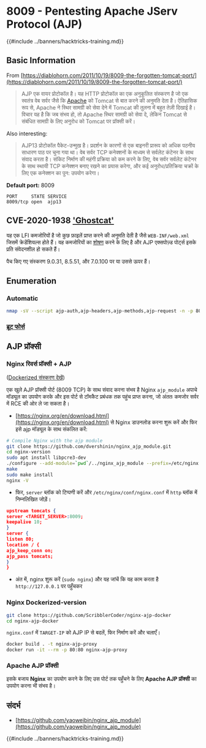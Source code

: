 # 8009 - Pentesting Apache JServ Protocol (AJP)

{{#include ../banners/hacktricks-training.md}}

## Basic Information

From [https://diablohorn.com/2011/10/19/8009-the-forgotten-tomcat-port/](https://diablohorn.com/2011/10/19/8009-the-forgotten-tomcat-port/)

> AJP एक वायर प्रोटोकॉल है। यह HTTP प्रोटोकॉल का एक अनुकूलित संस्करण है जो एक स्वतंत्र वेब सर्वर जैसे कि [Apache](http://httpd.apache.org/) को Tomcat से बात करने की अनुमति देता है। ऐतिहासिक रूप से, Apache ने स्थिर सामग्री को सेवा देने में Tomcat की तुलना में बहुत तेज़ी दिखाई है। विचार यह है कि जब संभव हो, तो Apache स्थिर सामग्री को सेवा दे, लेकिन Tomcat से संबंधित सामग्री के लिए अनुरोध को Tomcat पर प्रॉक्सी करें।

Also interesting:

> AJP13 प्रोटोकॉल पैकेट-उन्मुख है। प्रदर्शन के कारणों से एक बाइनरी प्रारूप को अधिक पठनीय साधारण पाठ पर चुना गया था। वेब सर्वर TCP कनेक्शनों के माध्यम से सर्वलेट कंटेनर के साथ संवाद करता है। सॉकेट निर्माण की महंगी प्रक्रिया को कम करने के लिए, वेब सर्वर सर्वलेट कंटेनर के साथ स्थायी TCP कनेक्शन बनाए रखने का प्रयास करेगा, और कई अनुरोध/प्रतिक्रिया चक्रों के लिए एक कनेक्शन का पुन: उपयोग करेगा।

**Default port:** 8009
```
PORT     STATE SERVICE
8009/tcp open  ajp13
```
## CVE-2020-1938 ['Ghostcat'](https://www.chaitin.cn/en/ghostcat)

यह एक LFI कमजोरियों है जो कुछ फ़ाइलें प्राप्त करने की अनुमति देती है जैसे `WEB-INF/web.xml` जिसमें क्रेडेंशियल्स होते हैं। यह कमजोरियों का [शोषण](https://www.exploit-db.com/exploits/48143) करने के लिए है और AJP एक्सपोज़्ड पोर्ट्स इसके प्रति संवेदनशील हो सकते हैं।

पैच किए गए संस्करण 9.0.31, 8.5.51, और 7.0.100 पर या उससे ऊपर हैं।

## Enumeration

### Automatic
```bash
nmap -sV --script ajp-auth,ajp-headers,ajp-methods,ajp-request -n -p 8009 <IP>
```
### [**ब्रूट फोर्स**](../generic-hacking/brute-force.md#ajp)

## AJP प्रॉक्सी

### Nginx रिवर्स प्रॉक्सी + AJP

([Dockerized संस्करण देखें](8009-pentesting-apache-jserv-protocol-ajp.md#Dockerized-version))

एक खुले AJP प्रॉक्सी पोर्ट (8009 TCP) के साथ संवाद करना संभव है Nginx `ajp_module` अपाचे मॉड्यूल का उपयोग करके और इस पोर्ट से टॉमकैट प्रबंधक तक पहुंच प्राप्त करना, जो अंततः कमजोर सर्वर में RCE की ओर ले जा सकता है।

- [https://nginx.org/en/download.html](https://nginx.org/en/download.html) से Nginx डाउनलोड करना शुरू करें और फिर इसे ajp मॉड्यूल के साथ संकलित करें:
```bash
# Compile Nginx with the ajp module
git clone https://github.com/dvershinin/nginx_ajp_module.git
cd nginx-version
sudo apt install libpcre3-dev
./configure --add-module=`pwd`/../nginx_ajp_module --prefix=/etc/nginx --sbin-path=/usr/sbin/nginx --modules-path=/usr/lib/nginx/modules
make
sudo make install
nginx -V
```
- फिर, `server` ब्लॉक को टिप्पणी करें और `/etc/nginx/conf/nginx.conf` में `http` ब्लॉक में निम्नलिखित जोड़ें।
```json
upstream tomcats {
server <TARGET_SERVER>:8009;
keepalive 10;
}
server {
listen 80;
location / {
ajp_keep_conn on;
ajp_pass tomcats;
}
}
```
- अंत में, nginx शुरू करें (`sudo nginx`) और यह जांचें कि यह काम करता है `http://127.0.0.1` पर पहुँचकर

### Nginx Dockerized-version
```bash
git clone https://github.com/ScribblerCoder/nginx-ajp-docker
cd nginx-ajp-docker
```
`nginx.conf` में `TARGET-IP` को AJP IP से बदलें, फिर निर्माण करें और चलाएँ।
```bash
docker build . -t nginx-ajp-proxy
docker run -it --rm -p 80:80 nginx-ajp-proxy
```
### Apache AJP प्रॉक्सी

इसके बजाय **Nginx** का उपयोग करने के लिए उस पोर्ट तक पहुँचने के लिए **Apache AJP प्रॉक्सी** का उपयोग करना भी संभव है।

## संदर्भ

- [https://github.com/yaoweibin/nginx_ajp_module](https://github.com/yaoweibin/nginx_ajp_module)

{{#include ../banners/hacktricks-training.md}}

